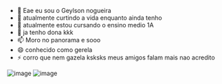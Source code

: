 - 👋 Eae eu sou o Geylson nogueira
- 👀 atualmente curtindo a vida enquanto ainda tenho
- 🌱 atualmente estou cursando o ensino medio 1A
- 💞️ ja tenho dona kkk 
- 📫 Moro no panorama e sooo
- 😄 conhecido como gerela
- ⚡ corro que nem gazela ksksks meus amigos falam mais nao acredito 

![image](https://github.com/user-attachments/assets/eb749ec7-101d-475a-ba6f-6987ee72f1fb)
![image](https://github.com/user-attachments/assets/eb749ec7-101d-475a-ba6f-6987ee72f1fb)
